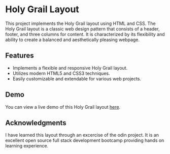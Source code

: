 # Holy Grail Layout


This project implements the Holy Grail layout using HTML and CSS. The Holy Grail layout is a classic web design pattern that consists of a header, footer, and three columns for content. It is characterized by its flexibility and ability to create a balanced and aesthetically pleasing webpage.

## Features

- Implements a flexible and responsive Holy Grail layout.
- Utilizes modern HTML5 and CSS3 techniques.
- Easily customizable and extendable for various web projects.

## Demo

You can view a live demo of this Holy Grail layout [here](https://nehalali110.github.io/holygrailslayout/).


## Acknowledgments

I have learned this layout through an excercise of the odin project. It is an excellent open source full stack development bootcamp providing hands on learning experience.


